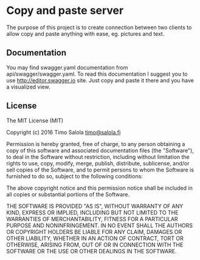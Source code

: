 # Copy and paste server
The purpose of this project is to create connection between two clients to allow copy and paste anything with ease, eg. pictures and text.

## Documentation
You may find swagger.yaml documentation from api/swagger/swagger.yaml. To read this documentation I suggest you to use http://editor.swagger.io site. Just copy and paste it there and you have a visualized view.

## License
The MIT License (MIT)

Copyright (c) 2016 Timo Salola <timo@salola.fi>

Permission is hereby granted, free of charge, to any person obtaining a copy of this software and associated documentation files (the "Software"), to deal in the Software without restriction, including without limitation the rights to use, copy, modify, merge, publish, distribute, sublicense, and/or sell copies of the Software, and to permit persons to whom the Software is furnished to do so, subject to the following conditions:

The above copyright notice and this permission notice shall be included in all copies or substantial portions of the Software.

THE SOFTWARE IS PROVIDED "AS IS", WITHOUT WARRANTY OF ANY KIND, EXPRESS OR IMPLIED, INCLUDING BUT NOT LIMITED TO THE WARRANTIES OF MERCHANTABILITY, FITNESS FOR A PARTICULAR PURPOSE AND NONINFRINGEMENT. IN NO EVENT SHALL THE AUTHORS OR COPYRIGHT HOLDERS BE LIABLE FOR ANY CLAIM, DAMAGES OR OTHER LIABILITY, WHETHER IN AN ACTION OF CONTRACT, TORT OR OTHERWISE, ARISING FROM, OUT OF OR IN CONNECTION WITH THE SOFTWARE OR THE USE OR OTHER DEALINGS IN THE SOFTWARE.